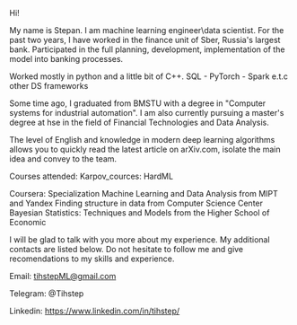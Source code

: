 Hi!

My name is Stepan. I am machine learning engineer\data scientist.
For the past two years, I have worked in the finance unit of Sber, Russia's largest bank.
Participated in the full planning, development, implementation of the model into banking processes.

Worked mostly in python and a little bit of C++.
SQL - PyTorch - Spark e.t.c other DS frameworks

Some time ago, I graduated from BMSTU with a degree in "Computer systems for industrial automation". I am also currently pursuing a master's degree at hse in the field of Financial Technologies and Data Analysis.

The level of English and knowledge in modern deep learning algorithms allows you to quickly read the latest article on arXiv.com, isolate the main idea and convey to the team.

Courses attended:
  Karpov_cources: HardML

  Coursera: Specialization Machine Learning and Data Analysis from MIPT and Yandex
            Finding structure in data from Computer Science Center
            Bayesian Statistics: Techniques and Models from the Higher School of Economic


I will be glad to talk with you more about my experience. My additional contacts are listed below.
Do not hesitate to follow me and give recomendations to my skills and experience.

Email: tihstepML@gmail.com

Telegram: @Tihstep

Linkedin: https://www.linkedin.com/in/tihstep/
